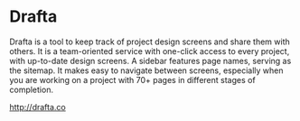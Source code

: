# Drafta

Drafta is a tool to keep track of project design screens and share them with others. It is a team-oriented service with one-click access to every project, with up-to-date design screens. A sidebar features page names, serving as the sitemap. It makes easy to navigate between screens, especially when you are working on a project with 70+ pages in different stages of completion. 

http://drafta.co
